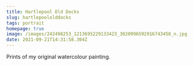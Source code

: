 ```yaml
---
title: Hartlepool Old Docks
slug: hartlepoololddocks
tags: portrait
homepage: true
image: /images/242498253_1213695229133423_3020996592916743458_n.jpg
date: 2021-09-21T14:31:58.304Z
---
```

Prints of my original watercolour painting.
